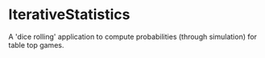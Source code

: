 # IterativeStatistics
A 'dice rolling' application to compute probabilities (through simulation) for table top games.

